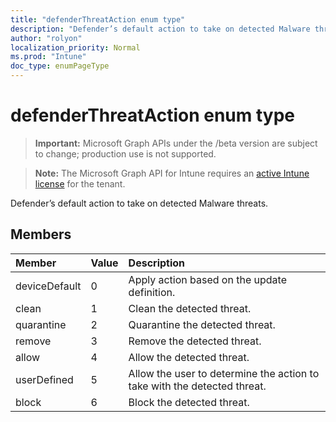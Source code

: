 ```yaml
---
title: "defenderThreatAction enum type"
description: "Defender’s default action to take on detected Malware threats."
author: "rolyon"
localization_priority: Normal
ms.prod: "Intune"
doc_type: enumPageType
---
```


# defenderThreatAction enum type

> **Important:** Microsoft Graph APIs under the /beta version are subject to change; production use is not supported.

> **Note:** The Microsoft Graph API for Intune requires an [active Intune license](https://go.microsoft.com/fwlink/?linkid=839381) for the tenant.

Defender’s default action to take on detected Malware threats.

## Members
|Member|Value|Description|
|:---|:---|:---|
|deviceDefault|0|Apply action based on the update definition.|
|clean|1|Clean the detected threat.|
|quarantine|2|Quarantine the detected threat.|
|remove|3|Remove the detected threat.|
|allow|4|Allow the detected threat.|
|userDefined|5|Allow the user to determine the action to take with the detected threat.|
|block|6|Block the detected threat.|




